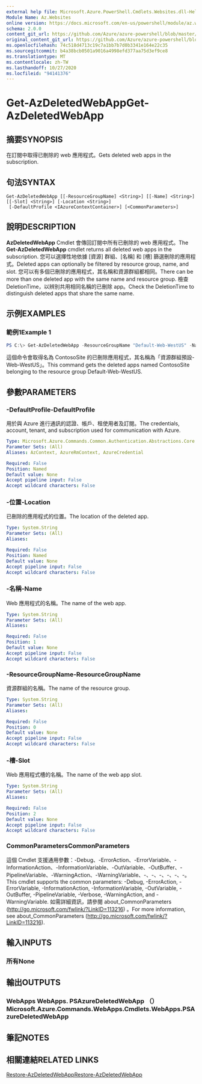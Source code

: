 ```yaml
---
external help file: Microsoft.Azure.PowerShell.Cmdlets.Websites.dll-Help.xml
Module Name: Az.Websites
online version: https://docs.microsoft.com/en-us/powershell/module/az.websites/get-azdeletedwebapp
schema: 2.0.0
content_git_url: https://github.com/Azure/azure-powershell/blob/master/src/Websites/Websites/help/Get-AzDeletedWebApp.md
original_content_git_url: https://github.com/Azure/azure-powershell/blob/master/src/Websites/Websites/help/Get-AzDeletedWebApp.md
ms.openlocfilehash: 74c518d4713c19c7a1bb7b7d0b3341e164e22c35
ms.sourcegitcommit: b4a38bcb0501a9016a4998efd377aa75d3ef9ce8
ms.translationtype: MT
ms.contentlocale: zh-TW
ms.lasthandoff: 10/27/2020
ms.locfileid: "94141376"
---
```

# <span data-ttu-id="addfb-101">Get-AzDeletedWebApp</span><span class="sxs-lookup"><span data-stu-id="addfb-101">Get-AzDeletedWebApp</span></span>

## <span data-ttu-id="addfb-102">摘要</span><span class="sxs-lookup"><span data-stu-id="addfb-102">SYNOPSIS</span></span>
<span data-ttu-id="addfb-103">在訂閱中取得已刪除的 web 應用程式。</span><span class="sxs-lookup"><span data-stu-id="addfb-103">Gets deleted web apps in the subscription.</span></span>

## <span data-ttu-id="addfb-104">句法</span><span class="sxs-lookup"><span data-stu-id="addfb-104">SYNTAX</span></span>

```
Get-AzDeletedWebApp [[-ResourceGroupName] <String>] [[-Name] <String>] [[-Slot] <String>] [-Location <String>]
 [-DefaultProfile <IAzureContextContainer>] [<CommonParameters>]
```

## <span data-ttu-id="addfb-105">說明</span><span class="sxs-lookup"><span data-stu-id="addfb-105">DESCRIPTION</span></span>
<span data-ttu-id="addfb-106">**AzDeletedWebApp** Cmdlet 會傳回訂閱中所有已刪除的 web 應用程式。</span><span class="sxs-lookup"><span data-stu-id="addfb-106">The **Get-AzDeletedWebApp** cmdlet returns all deleted web apps in the subscription.</span></span> <span data-ttu-id="addfb-107">您可以選擇性地依據 [資源] 群組、[名稱] 和 [槽] 篩選刪除的應用程式。</span><span class="sxs-lookup"><span data-stu-id="addfb-107">Deleted apps can optionally be filtered by resource group, name, and slot.</span></span> <span data-ttu-id="addfb-108">您可以有多個已刪除的應用程式，其名稱和資源群組都相同。</span><span class="sxs-lookup"><span data-stu-id="addfb-108">There can be more than one deleted app with the same name and resource group.</span></span> <span data-ttu-id="addfb-109">檢查 DeletionTime，以辨別共用相同名稱的已刪除 app。</span><span class="sxs-lookup"><span data-stu-id="addfb-109">Check the DeletionTime to distinguish deleted apps that share the same name.</span></span>

## <span data-ttu-id="addfb-110">示例</span><span class="sxs-lookup"><span data-stu-id="addfb-110">EXAMPLES</span></span>

### <span data-ttu-id="addfb-111">範例1</span><span class="sxs-lookup"><span data-stu-id="addfb-111">Example 1</span></span>
```powershell
PS C:\> Get-AzDeletedWebApp -ResourceGroupName "Default-Web-WestUS" -Name "ContosoSite"
```

<span data-ttu-id="addfb-112">這個命令會取得名為 ContosoSite 的已刪除應用程式，其名稱為「資源群組預設-Web-WestUS」。</span><span class="sxs-lookup"><span data-stu-id="addfb-112">This command gets the deleted apps named ContosoSite belonging to the resource group Default-Web-WestUS.</span></span>

## <span data-ttu-id="addfb-113">參數</span><span class="sxs-lookup"><span data-stu-id="addfb-113">PARAMETERS</span></span>

### <span data-ttu-id="addfb-114">-DefaultProfile</span><span class="sxs-lookup"><span data-stu-id="addfb-114">-DefaultProfile</span></span>
<span data-ttu-id="addfb-115">用於與 Azure 進行通訊的認證、帳戶、租使用者及訂閱。</span><span class="sxs-lookup"><span data-stu-id="addfb-115">The credentials, account, tenant, and subscription used for communication with Azure.</span></span>

```yaml
Type: Microsoft.Azure.Commands.Common.Authentication.Abstractions.Core.IAzureContextContainer
Parameter Sets: (All)
Aliases: AzContext, AzureRmContext, AzureCredential

Required: False
Position: Named
Default value: None
Accept pipeline input: False
Accept wildcard characters: False
```

### <span data-ttu-id="addfb-116">-位置</span><span class="sxs-lookup"><span data-stu-id="addfb-116">-Location</span></span>
<span data-ttu-id="addfb-117">已刪除的應用程式的位置。</span><span class="sxs-lookup"><span data-stu-id="addfb-117">The location of the deleted app.</span></span>

```yaml
Type: System.String
Parameter Sets: (All)
Aliases:

Required: False
Position: Named
Default value: None
Accept pipeline input: False
Accept wildcard characters: False
```

### <span data-ttu-id="addfb-118">-名稱</span><span class="sxs-lookup"><span data-stu-id="addfb-118">-Name</span></span>
<span data-ttu-id="addfb-119">Web 應用程式的名稱。</span><span class="sxs-lookup"><span data-stu-id="addfb-119">The name of the web app.</span></span>

```yaml
Type: System.String
Parameter Sets: (All)
Aliases:

Required: False
Position: 1
Default value: None
Accept pipeline input: False
Accept wildcard characters: False
```

### <span data-ttu-id="addfb-120">-ResourceGroupName</span><span class="sxs-lookup"><span data-stu-id="addfb-120">-ResourceGroupName</span></span>
<span data-ttu-id="addfb-121">資源群組的名稱。</span><span class="sxs-lookup"><span data-stu-id="addfb-121">The name of the resource group.</span></span>

```yaml
Type: System.String
Parameter Sets: (All)
Aliases:

Required: False
Position: 0
Default value: None
Accept pipeline input: False
Accept wildcard characters: False
```

### <span data-ttu-id="addfb-122">-槽</span><span class="sxs-lookup"><span data-stu-id="addfb-122">-Slot</span></span>
<span data-ttu-id="addfb-123">Web 應用程式槽的名稱。</span><span class="sxs-lookup"><span data-stu-id="addfb-123">The name of the web app slot.</span></span>

```yaml
Type: System.String
Parameter Sets: (All)
Aliases:

Required: False
Position: 2
Default value: None
Accept pipeline input: False
Accept wildcard characters: False
```

### <span data-ttu-id="addfb-124">CommonParameters</span><span class="sxs-lookup"><span data-stu-id="addfb-124">CommonParameters</span></span>
<span data-ttu-id="addfb-125">這個 Cmdlet 支援通用參數：-Debug、-ErrorAction、-ErrorVariable、-InformationAction、-InformationVariable、-OutVariable、-OutBuffer、-PipelineVariable、-WarningAction、-WarningVariable、-、-、-、-、-、-。</span><span class="sxs-lookup"><span data-stu-id="addfb-125">This cmdlet supports the common parameters: -Debug, -ErrorAction, -ErrorVariable, -InformationAction, -InformationVariable, -OutVariable, -OutBuffer, -PipelineVariable, -Verbose, -WarningAction, and -WarningVariable.</span></span> <span data-ttu-id="addfb-126">如需詳細資訊，請參閱 about_CommonParameters (http://go.microsoft.com/fwlink/?LinkID=113216) 。</span><span class="sxs-lookup"><span data-stu-id="addfb-126">For more information, see about_CommonParameters (http://go.microsoft.com/fwlink/?LinkID=113216).</span></span>

## <span data-ttu-id="addfb-127">輸入</span><span class="sxs-lookup"><span data-stu-id="addfb-127">INPUTS</span></span>

### <span data-ttu-id="addfb-128">所有</span><span class="sxs-lookup"><span data-stu-id="addfb-128">None</span></span>

## <span data-ttu-id="addfb-129">輸出</span><span class="sxs-lookup"><span data-stu-id="addfb-129">OUTPUTS</span></span>

### <span data-ttu-id="addfb-130">WebApps WebApps. PSAzureDeletedWebApp （）</span><span class="sxs-lookup"><span data-stu-id="addfb-130">Microsoft.Azure.Commands.WebApps.Cmdlets.WebApps.PSAzureDeletedWebApp</span></span>

## <span data-ttu-id="addfb-131">筆記</span><span class="sxs-lookup"><span data-stu-id="addfb-131">NOTES</span></span>

## <span data-ttu-id="addfb-132">相關連結</span><span class="sxs-lookup"><span data-stu-id="addfb-132">RELATED LINKS</span></span>

[<span data-ttu-id="addfb-133">Restore-AzDeletedWebApp</span><span class="sxs-lookup"><span data-stu-id="addfb-133">Restore-AzDeletedWebApp</span></span>](./Restore-AzDeletedWebApp.md)